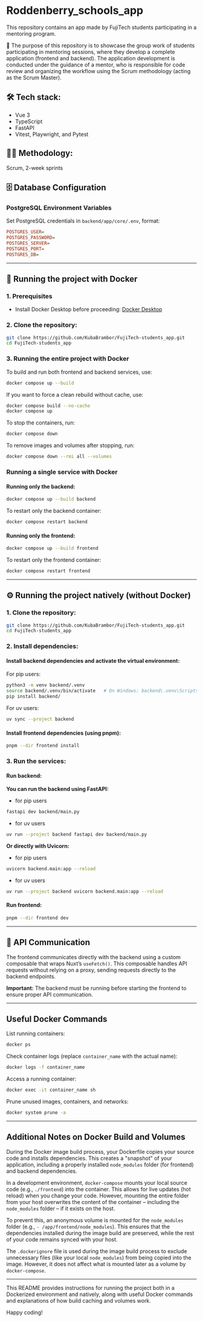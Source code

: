# Roddenberry_schools_app

This repository contains an app made by FujiTech students participating in a mentoring program.

🚀 The purpose of this repository is to showcase the group work of students participating in mentoring sessions, where they develop a complete application (frontend and backend). The application development is conducted under the guidance of a mentor, who is responsible for code review and organizing the workflow using the Scrum methodology (acting as the Scrum Master).

## 🛠️ Tech stack:

- Vue 3
- TypeScript
- FastAPI
- Vitest, Playwright, and Pytest

## 👨‍💻 Methodology:

Scrum, 2-week sprints

## 🗄️ Database Configuration

### PostgreSQL Environment Variables

Set PostgreSQL credentials in `backend/app/core/.env`, format:

```ini
POSTGRES_USER=
POSTGRES_PASSWORD=
POSTGRES_SERVER=
POSTGRES_PORT=
POSTGRES_DB=
```

---

## 🐳 Running the project with Docker

### 1. Prerequisites

- Install Docker Desktop before proceeding: [Docker Desktop](https://www.docker.com/products/docker-desktop)

### 2. Clone the repository:

```bash
git clone https://github.com/KubaBrambor/FujiTech-students_app.git
cd FujiTech-students_app
```

### 3. Running the entire project with Docker

To build and run both frontend and backend services, use:

```bash
docker compose up --build
```

If you want to force a clean rebuild without cache, use:

```bash
docker compose build --no-cache
docker compose up
```

To stop the containers, run:

```bash
docker compose down
```

To remove images and volumes after stopping, run:

```bash
docker compose down --rmi all --volumes
```

### Running a single service with Docker

#### Running only the backend:

```bash
docker compose up --build backend
```

To restart only the backend container:

```bash
docker compose restart backend
```

#### Running only the frontend:

```bash
docker compose up --build frontend
```

To restart only the frontend container:

```bash
docker compose restart frontend
```

---

## ⚙️ Running the project natively (without Docker)

### 1. Clone the repository:

```bash
git clone https://github.com/KubaBrambor/FujiTech-students_app.git
cd FujiTech-students_app
```

### 2. Install dependencies:

#### Install backend dependencies and activate the virtual environment:

For pip users:

```bash
python3 -m venv backend/.venv
source backend/.venv/bin/activate   # On Windows: backend\.venv\Scripts\activate
pip install backend/
```

For uv users:

```bash
uv sync --project backend
```

#### Install frontend dependencies (using pnpm):

```bash
pnpm --dir frontend install
```

### 3. Run the services:

#### Run backend:

**You can run the backend using FastAPI:**

- for pip users

```bash
fastapi dev backend/main.py
```

- for uv users

```bash
uv run --project backend fastapi dev backend/main.py
```

**Or directly with Uvicorn:**

- for pip users

```bash
uvicorn backend.main:app --reload
```

- for uv users

```bash
uv run --project backend uvicorn backend.main:app --reload
```

#### Run frontend:

```bash
pnpm --dir frontend dev
```

---

## 📡 API Communication

The frontend communicates directly with the backend using a custom composable that wraps Nuxt’s `useFetch()`. This composable handles API requests without relying on a proxy, sending requests directly to the backend endpoints.

**Important:** The backend must be running before starting the frontend to ensure proper API communication.

---

## Useful Docker Commands

List running containers:

```bash
docker ps
```

Check container logs (replace `container_name` with the actual name):

```bash
docker logs -f container_name
```

Access a running container:

```bash
docker exec -it container_name sh
```

Prune unused images, containers, and networks:

```bash
docker system prune -a
```

---

## Additional Notes on Docker Build and Volumes

During the Docker image build process, your Dockerfile copies your source code and installs dependencies. This creates a "snapshot" of your application, including a properly installed `node_modules` folder (for frontend) and backend dependencies.

In a development environment, `docker-compose` mounts your local source code (e.g., `./frontend`) into the container. This allows for live updates (hot reload) when you change your code. However, mounting the entire folder from your host overwrites the content of the container – including the `node_modules` folder – if it exists on the host.

To prevent this, an anonymous volume is mounted for the `node_modules` folder (e.g., `- /app/frontend/node_modules`). This ensures that the dependencies installed during the image build are preserved, while the rest of your code remains synced with your host.

The `.dockerignore` file is used during the image build process to exclude unnecessary files (like your local `node_modules`) from being copied into the image. However, it does not affect what is mounted later as a volume by `docker-compose`.

---

This README provides instructions for running the project both in a Dockerized environment and natively, along with useful Docker commands and explanations of how build caching and volumes work.

Happy coding!

```

```
